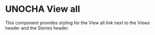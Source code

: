 UNOCHA View all
===============

This component provides styling for the View all link next to the Views header
and the Stories header.
